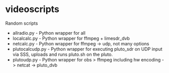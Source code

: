 # videoscripts
Random scripts

* allradio.py - Python wrapper for all
* localcalc.py - Python wrapper for ffmpeg + limesdr_dvb
* netcalc.py - Python wrapper for ffmpeg -> udp, not many options
* plutocalcudp.py - Python wrapper for executing pluto_sdr on UDP input via SSS, uploads and runs pluto.sh on the pluto.
* plutoudp.py - Python wrapper for obs > ffmpeg including hw encoding -> netcat -> pluto_dvb
